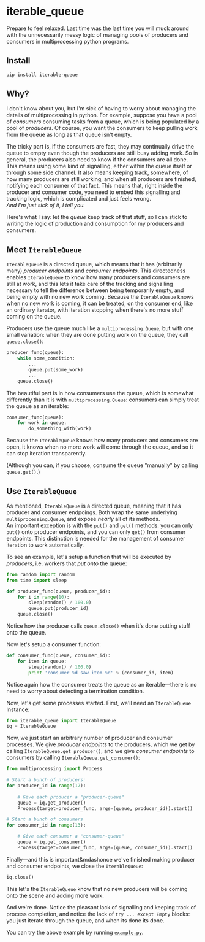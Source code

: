 # iterable\_queue
Prepare to feel relaxed.  Last time was the last time you will muck around 
with the unnecessarily messy logic of managing pools of producers and 
consumers in multiprocessing python programs.

## Install ##

``` bash
pip install iterable-queue
```

## Why? ##

I don't know about you, but I'm sick of having to worry about managing the
details of multiprocessing in python.  For example, suppose you have a 
pool of *consumers* consuming tasks from a queue, which is being populated
by a pool of *producers*.  Of course, you want the consumers to keep 
pulling work from the queue as long as that queue isn't empty.

The tricky part is, if the consumers are fast, they may continually drive
the queue to empty even though the producers are still busy adding work.  So 
in general, the producers also need to know if the consumers are all 
done.  This means using some kind of signalling, either within the 
queue itself or through some side channel.  It also means keeping track, 
somewhere,
of how many producers are still working, and when all producers are 
finished, notifying each consumer of that fact.
This means that, right inside the
producer and consumer code, you need to embed this signalling and tracking
logic, which is complicated and just feels wrong.  
*And I'm just sick of it, I tell you.*

Here's what I say: let the *queue* keep track of that stuff, so I can 
stick to writing the logic of production and consumption for
my producers and consumers.

## Meet `IterableQueue` ##

`IterableQueue` is a directed queue, which means that it has 
(arbitrarily many) *producer endpoints* and *consumer endpoints*.  This
directedness enables `IterableQueue` to know how many producers and 
consumers are still at work, and this lets it take care of the tracking
and signalling necessary to tell the difference between being 
temporarily empty, and being empty with no new work coming.  Because the
`IterableQueue` knows when no new work is coming, it can be treated,
on the consumer end, like an ordinary iterator, with iteration stopping
when there's no more stuff coming on the queue.

Producers use the queue much like a `multiprocessing.Queue`, but with one
small variation: when they are done putting work on the queue, they call
`queue.close()`:

```python
producer_func(queue):
	while some_condition:
		...
		queue.put(some_work)
		...
	queue.close()
```

The beautiful part is in how consumers use the queue, which is somewhat
differently than it is with `multiprocessing.Queue`: 
consumers can simply treat the queue as an iterable:

```python
consumer_func(queue):
	for work in queue:
		do_something_with(work)
```

Because the `IterableQueue` knows how many producers and consumers are open,
it knows when no more work will come through the queue, and so it can
stop iteration transparently.

(Although you can, if you choose, consume the queue "manually" by calling 
`queue.get()`.)

## Use `IterableQueue` ##
As mentioned, `IterableQueue` is a directed queue, meaning that it has 
producer and consumer endpoings.  Both wrap the same underlying 
`multiprocessing.Queue`, and expose *nearly* all of its methods.  
An important exception is with the `put()` and `get()` methods: you can only
`put()` onto producer endpoints, and you can only `get()` from consumer 
endpoints.  This distinction is needed for the management of consumer 
iteration to work automatically.

To see an example, let's setup a function that will be executed by 
*producers*, i.e. workers that *put onto* the queue:

```python
from random import random
from time import sleep

def producer_func(queue, producer_id):
	for i in range(10):
		sleep(random() / 100.0)
		queue.put(producer_id)
	queue.close()
```

Notice how the producer calls `queue.close()` when it's done putting
stuff onto the queue.

Now let's setup a consumer function:
```python
def consumer_func(queue, consumer_id):
	for item in queue:
		sleep(random() / 100.0)
		print 'consumer %d saw item %d' % (consumer_id, item)
```

Notice again how the consumer treats the queue as an iterable&mdash;there 
is no need to worry about detecting a termination condition.

Now, let's get some processes started.  First, we'll need an `IterableQueue`
Instance:

```python
from iterable_queue import IterableQueue
iq = IterableQueue
```

Now, we just start an arbitrary number of producer and consumer 
processes.  We give *producer endpoints* to the producers, which we get
by calling `IterableQueue.get_producer()`, and we give *consumer endpoints*
to consumers by calling `IterableQueue.get_consumer()`:

```python
from multiprocessing import Process

# Start a bunch of producers:
for producer_id in range(17):
	
	# Give each producer a "producer-queue"
	queue = iq.get_producer()
	Process(target=producer_func, args=(queue, producer_id)).start()

# Start a bunch of consumers
for consumer_id in range(13):

	# Give each consumer a "consumer-queue"
	queue = iq.get_consumer()
	Process(target=consumer_func, args=(queue, consumer_id)).start()
```

Finally&mdash;and this is important&mdashonce we've finished making 
producer and consumer endpoints, we close the `IterableQueue`:  

```python
iq.close()
```

This let's the `IterableQueue` know that no new producers will be coming 
onto the scene and adding more work.

And we're done.  Notice the pleasant lack of signalling and keeping track 
of process completion, and notice the lack of `try ... except Empty` 
blocks: you just iterate through the queue, and when its done its done.

You can try the above example by running [`example.py`](https://github.com/enewe101/iterable_queue/blob/master/iterable_queue/example.py).





